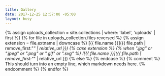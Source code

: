 ```yaml
---
title: Gallery
date: 2017-12-25 12:57:00 -05:00
layout: busy
---
```


{% assign uploads_collection = site.collections | where: 'label', 'uploads' | first %}
{% for file in uploads_collection.files reversed %}
  {% assign extension = file.extname | downcase %}
  [{{ file.name }}]({{ file.path | remove_first:"_" | relative_url }})
  {% case extension %}
  {% when ".jpg" or ".jpeg" or ".png" or ".gif" or ".svg" %}
   ![{{ file.name }}]({{ file.path | remove_first:"_" | relative_url }})
  {% else %}
  {% endcase %}
  {% comment %} This should turn into an empty line, which markdown needs here. {% endcomment %}
{% endfor %}